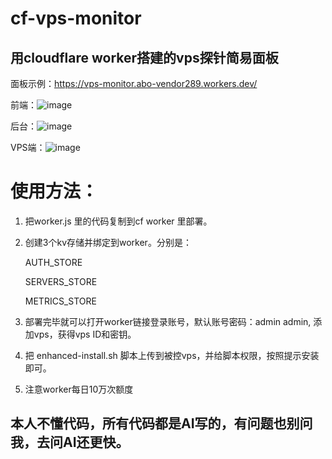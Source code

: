 # cf-vps-monitor
## 用cloudflare worker搭建的vps探针简易面板
面板示例：https://vps-monitor.abo-vendor289.workers.dev/

前端：![image](https://github.com/user-attachments/assets/08d7cc6e-0635-4e88-8e29-d5a4591fdb96)

后台：![image](https://github.com/user-attachments/assets/f5e4aaae-ac8d-4d76-89de-fe9ae6a00331)

VPS端：![image](https://github.com/user-attachments/assets/c0d92ab4-7e9f-4f57-b255-740b6c281926)


# 使用方法：
1. 把worker.js 里的代码复制到cf worker 里部署。
2. 创建3个kv存储并绑定到worker。分别是：

    AUTH_STORE

    SERVERS_STORE

    METRICS_STORE
   
5. 部署完毕就可以打开worker链接登录账号，默认账号密码：admin admin, 添加vps，获得vps ID和密钥。
6. 把 enhanced-install.sh 脚本上传到被控vps，并给脚本权限，按照提示安装即可。
7. 注意worker每日10万次额度
## 本人不懂代码，所有代码都是AI写的，有问题也别问我，去问AI还更快。
